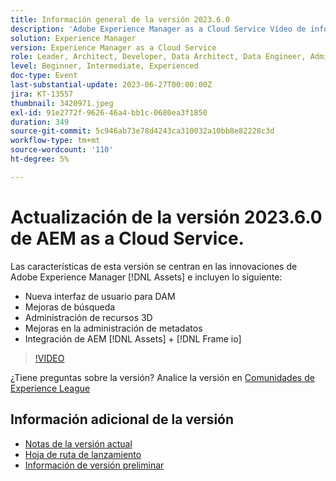 ```yaml
---
title: Información general de la versión 2023.6.0
description: 'Adobe Experience Manager as a Cloud Service Vídeo de información general sobre la versión 2023.6.0Las funciones de esta versión se centran en las innovaciones de Experience Manager Assets e incluyen lo siguiente: Nueva interfaz de usuario para mejoras de DAM Search Administración de recursos 3D Mejoras de administración de metadatos Integración de AEM [!DNL Assets] + [!DNL Frame io] '
solution: Experience Manager
version: Experience Manager as a Cloud Service
role: Leader, Architect, Developer, Data Architect, Data Engineer, Admin, User
level: Beginner, Intermediate, Experienced
doc-type: Event
last-substantial-update: 2023-06-27T00:00:00Z
jira: KT-13557
thumbnail: 3420971.jpeg
exl-id: 91e2772f-9626-46a4-bb1c-0680ea3f1850
duration: 349
source-git-commit: 5c946ab73e78d4243ca310032a10bb8e82228c3d
workflow-type: tm+mt
source-wordcount: '110'
ht-degree: 5%

---
```


# Actualización de la versión 2023.6.0 de AEM as a Cloud Service.


Las características de esta versión se centran en las innovaciones de Adobe Experience Manager [!DNL Assets] e incluyen lo siguiente:

* Nueva interfaz de usuario para DAM
* Mejoras de búsqueda
* Administración de recursos 3D
* Mejoras en la administración de metadatos
* Integración de AEM [!DNL Assets] + [!DNL Frame io]

>[!VIDEO](https://video.tv.adobe.com/v/3420971/?learn=on)


¿Tiene preguntas sobre la versión?  Analice la versión en [Comunidades de Experience League](https://adobe.ly/444zA4U)

## Información adicional de la versión

* [Notas de la versión actual](https://experienceleague.adobe.com/docs/experience-manager-cloud-service/content/release-notes/home.html?lang=es)
* [Hoja de ruta de lanzamiento](https://experienceleague.adobe.com/docs/experience-manager-release-information/aem-release-updates/update-releases-roadmap.html?lang=es)
* [Información de versión preliminar](https://experienceleague.adobe.com/docs/experience-manager-cloud-service/content/release-notes/prerelease.html)
